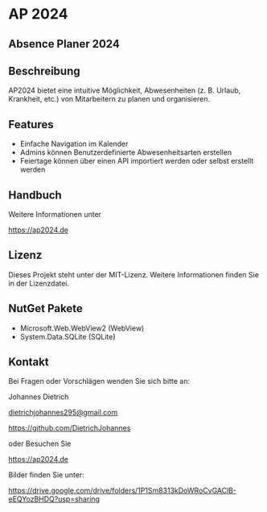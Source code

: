 # AP 2024
## **A**bsence **P**laner 2024

## Beschreibung

AP2024 bietet eine intuitive Möglichkeit, Abwesenheiten (z. B. Urlaub, Krankheit, etc.) von Mitarbeitern zu planen und organisieren. 

## Features


+ Einfache Navigation im Kalender
+ Admins können Benutzerdefinierte Abwesenheitsarten erstellen 
+ Feiertage können über einen API importiert werden oder selbst erstellt werden

## Handbuch

Weitere Informationen unter

https://ap2024.de


## Lizenz

Dieses Projekt steht unter der MIT-Lizenz. Weitere Informationen finden Sie in der Lizenzdatei.


## NutGet Pakete

+ Microsoft.Web.WebView2 (WebView)
+ System.Data.SQLite     (SQLite)

## Kontakt

Bei Fragen oder Vorschlägen wenden Sie sich bitte an:

Johannes Dietrich

dietrichjohannes295@gmail.com

https://github.com/DietrichJohannes

oder Besuchen Sie

https://ap2024.de

Bilder finden Sie unter:

https://drive.google.com/drive/folders/1P1Sm8313kDoWRoCvGAClB-eEQYozBHDQ?usp=sharing

